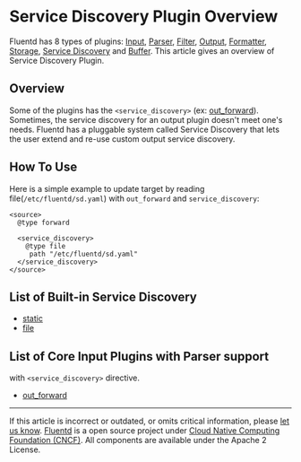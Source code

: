 # Service Discovery Plugin Overview

Fluentd has 8 types of plugins: [Input](/plugins/input/README.md),
[Parser](/plugins/parser/README.md), [Filter](/plugins/filter/README.md),
[Output](/plugins/output/README.md),
[Formatter](/plugins/formatter/README.md),
[Storage](/plugins/storage/README.md),
[Service Discovery](/plugins/service_discovery/README.md) and [Buffer](/plugins/buffer/README.md).
This article gives an overview of Service Discovery Plugin.

## Overview

Some of the plugins has the `<service_discovery>` (ex: [out\_forward](/plugins/output/forward.md)).
Sometimes, the service discovery for an output plugin doesn't meet one's
needs. Fluentd has a pluggable system called Service Discovery that lets the
user extend and re-use custom output service discovery.


## How To Use

Here is a simple example to update target by reading file(`/etc/fluentd/sd.yaml`) with `out_forward` and
`service_discovery`:

```
<source>
  @type forward

  <service_discovery>
    @type file
     path "/etc/fluentd/sd.yaml"
  </service_discovery>
</source>
```


## List of Built-in Service Discovery

-   [static](/plugins/service_discovery/static.md)
-   [file](/plugins/service_discovery/file.md)

## List of Core Input Plugins with Parser support

with `<service_discovery>` directive.

-   [out\_forward](/plugins/output/forward.md)

------------------------------------------------------------------------

If this article is incorrect or outdated, or omits critical information, please [let us know](https://github.com/fluent/fluentd-docs-gitbook/issues?state=open).
[Fluentd](http://www.fluentd.org/) is a open source project under [Cloud Native Computing Foundation (CNCF)](https://cncf.io/). All components are available under the Apache 2 License.
